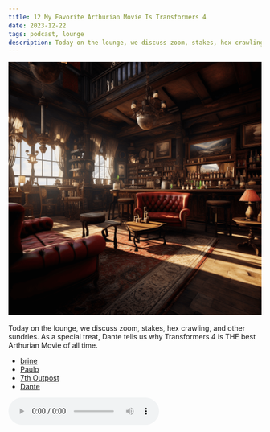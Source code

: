 ```yaml
---
title: 12 My Favorite Arthurian Movie Is Transformers 4
date: 2023-12-22
tags: podcast, lounge
description: Today on the lounge, we discuss zoom, stakes, hex crawling, and other sundries. As a special treat, Dante tells us why Transformers 4 is THE best Arthurian Movie of all time.
---
```


![thumb](assets/images/lounge_square2.png)

Today on the lounge, we discuss zoom, stakes, hex crawling, and other sundries. As a special treat, Dante tells us why Transformers 4 is THE best Arthurian Movie of all time.

- [brine](https://brine.dev)
- [Paulo](https://www.lulu.com/shop/paul-jennings-and-kitty-hiraeth/palaeolithic-voyages/paperback/product-kpmy8y.html)
- [7th Outpost](https://tale-of-rat-and-snake.blogspot.com)
- [Dante](https://thedolentcity.substack.com)

<audio controls src="https://archive.org/download/play_worlds/12_my_favorite_arthurian_movie_is_transformers_4.mp3"></audio>
